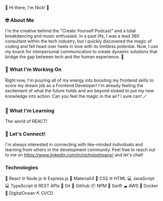 👋 Hi there, I'm Nick! 👋

### 🤓 About Me

I'm the creative behind the "Create Yourself Podcast" and a total breakdancing and music enthusiast. In a past life, I was a lead 360 consultant within the tech industry, but I quickly discovered the magic of coding and fell head over heels in love with its limitless potential. Now, I use my knack for interpersonal communication to create dynamic solutions that bridge the gap between tech and the human experience. 🤪

### 🔭 What I'm Working On

Right now, I'm pouring all of my energy into boosting my frontend skills to score my dream job as a Frontend Developer! I'm already feeling the excitement of what the future holds and am beyond stoked to put my new knowledge into action. Can you feel the magic in the air? I sure can! 🪄

### 🌱 What I'm Learning

The world of REACT! 

### 💬 Let's Connect!

I'm always interested in connecting with like-minded individuals and learning from others in the development community. Feel free to reach out to me on https://www.linkedin.com/in/nicholoshoang/ and let's chat!

### Technologies
🚀 React
🌐 Node.js
🌐 Express.js
🎨 MaterialUI
🎨 CSS
🌐 HTML
💻 JavaScript
💻 TypeScript
🌐 REST APIs
🐙 Git
🐙 GitHub
📦 NPM
🍎 Swift
☁ AWS
🐳 Docker
🌊 DigitalOcean
⛏ CI/CD
